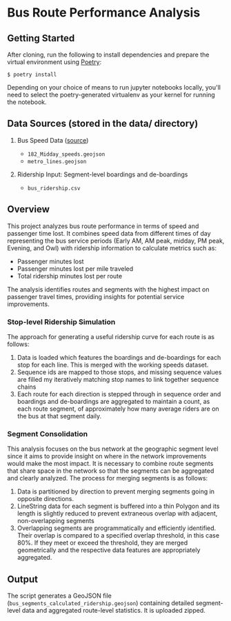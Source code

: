 # Bus Route Performance Analysis

## Getting Started

After cloning, run the following to install dependencies and prepare the virtual environment using [Poetry](https://python-poetry.org/):

```shells
$ poetry install
``` 

Depending on your choice of means to run jupyter notebooks locally, you'll need to select the poetry-generated virtualenv as your kernel for running the notebook.

## Data Sources (stored in the data/ directory)

1. Bus Speed Data ([source](https://rt--cal-itp-data-analyses.netlify.app/district_07-los-angeles/18__speedmaps__district_07-los-angeles__itp_id_182))
   - `182_Midday_speeds.geojson`
   - `metro_lines.geojson`

2. Ridership Input: Segment-level boardings and de-boardings
   - `bus_ridership.csv`

## Overview

This project analyzes bus route performance in terms of speed and passenger time lost. It combines speed data from different times of day representing the bus service periods (Early AM, AM peak, midday, PM peak, Evening, and Owl) with ridership information to calculate metrics such as:

- Passenger minutes lost
- Passenger minutes lost per mile traveled
- Total ridership minutes lost per route

The analysis identifies routes and segments with the highest impact on passenger travel times, providing insights for potential service improvements.

### Stop-level Ridership Simulation

The approach for generating a useful ridership curve for each route is as follows:

1. Data is loaded which features the boardings and de-boardings for each stop for each line. This is merged with the working speeds dataset.
2. Sequence ids are mapped to those stops, and missing sequence values are filled my iteratively matching stop names to link together sequence chains
3. Each route for each direction is stepped through in sequence order and boardings and de-boardings are aggregated to maintain a count, as each route segment, of approximately how many average riders are on the bus at that segment daily.

### Segment Consolidation

This analysis focuses on the bus network at the geographic segment level since it aims to provide insight on where in the network improvements would make the most impact. It is necessary to combine route segments that share space in the network so that the segments can be aggregated and clearly analyzed. The process for merging segments is as follows:

1. Data is partitioned by direction to prevent merging segments going in opposite directions.
2. LineString data for each segment is buffered into a thin Polygon and its length is slightly reduced to prevent extraneous overlap with adjacent, non-overlapping segments
3. Overlapping segments are programmatically and efficiently identified. Their overlap is compared to a specified overlap threshold, in this case 80%. If they meet or exceed the threshold, they are merged geometrically and the respective data features are appropriately aggregated. 

## Output

The script generates a GeoJSON file (`bus_segments_calculated_ridership.geojson`) containing detailed segment-level data and aggregated route-level statistics. It is uploaded zipped.